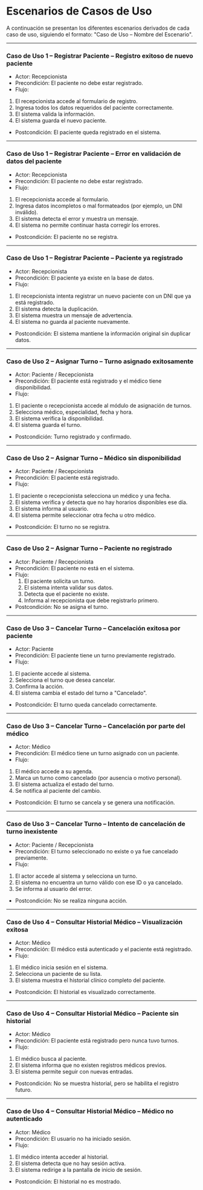 # Escenarios de Casos de Uso

A continuación se presentan los diferentes escenarios derivados de cada caso de uso, siguiendo el formato: "Caso de Uso – Nombre del Escenario".

---

### Caso de Uso 1 – Registrar Paciente – Registro exitoso de nuevo paciente

-  Actor: Recepcionista  
- Precondición: El paciente no debe estar registrado.  
-  Flujo:
  1. El recepcionista accede al formulario de registro.
  2. Ingresa todos los datos requeridos del paciente correctamente.
  3. El sistema valida la información.
  4. El sistema guarda el nuevo paciente.
-  Postcondición: El paciente queda registrado en el sistema.

---

### Caso de Uso 1 – Registrar Paciente – Error en validación de datos del paciente

-  Actor: Recepcionista  
-  Precondición: El paciente no debe estar registrado.  
-  Flujo:
  1. El recepcionista accede al formulario.
  2. Ingresa datos incompletos o mal formateados (por ejemplo, un DNI inválido).
  3. El sistema detecta el error y muestra un mensaje.
  4. El sistema no permite continuar hasta corregir los errores.
-  Postcondición: El paciente no se registra.

---

### Caso de Uso 1 – Registrar Paciente – Paciente ya registrado

-  Actor: Recepcionista  
-  Precondición: El paciente ya existe en la base de datos.  
-  Flujo:
  1. El recepcionista intenta registrar un nuevo paciente con un DNI que ya está registrado.
  2. El sistema detecta la duplicación.
  3. El sistema muestra un mensaje de advertencia.
  4. El sistema no guarda al paciente nuevamente.
-  Postcondición: El sistema mantiene la información original sin duplicar datos.

---

### Caso de Uso 2 – Asignar Turno – Turno asignado exitosamente

-  Actor: Paciente / Recepcionista  
-  Precondición: El paciente está registrado y el médico tiene disponibilidad.  
-  Flujo:
  1. El paciente o recepcionista accede al módulo de asignación de turnos.
  2. Selecciona médico, especialidad, fecha y hora.
  3. El sistema verifica la disponibilidad.
  4. El sistema guarda el turno.
-  Postcondición: Turno registrado y confirmado.

---

### Caso de Uso 2 – Asignar Turno – Médico sin disponibilidad

- Actor: Paciente / Recepcionista  
-  Precondición: El paciente está registrado.  
-  Flujo:
  1. El paciente o recepcionista selecciona un médico y una fecha.
  2. El sistema verifica y detecta que no hay horarios disponibles ese día.
  3. El sistema informa al usuario.
  4. El sistema permite seleccionar otra fecha u otro médico.
-  Postcondición: El turno no se registra.

---

### Caso de Uso 2 – Asignar Turno – Paciente no registrado

-  Actor: Paciente / Recepcionista  
- Precondición: El paciente no está en el sistema.  
- Flujo:
  1. El paciente solicita un turno.
  2. El sistema intenta validar sus datos.
  3. Detecta que el paciente no existe.
  4. Informa al recepcionista que debe registrarlo primero.
-  Postcondición: No se asigna el turno.

---

### Caso de Uso 3 – Cancelar Turno – Cancelación exitosa por paciente

-  Actor: Paciente  
-  Precondición: El paciente tiene un turno previamente registrado.  
-  Flujo:
  1. El paciente accede al sistema.
  2. Selecciona el turno que desea cancelar.
  3. Confirma la acción.
  4. El sistema cambia el estado del turno a "Cancelado".
-  Postcondición: El turno queda cancelado correctamente.

---

### Caso de Uso 3 – Cancelar Turno – Cancelación por parte del médico

-  Actor: Médico  
-  Precondición: El médico tiene un turno asignado con un paciente.  
-  Flujo:
  1. El médico accede a su agenda.
  2. Marca un turno como cancelado (por ausencia o motivo personal).
  3. El sistema actualiza el estado del turno.
  4. Se notifica al paciente del cambio.
-  Postcondición: El turno se cancela y se genera una notificación.

---

### Caso de Uso 3 – Cancelar Turno – Intento de cancelación de turno inexistente

-  Actor: Paciente / Recepcionista  
-  Precondición: El turno seleccionado no existe o ya fue cancelado previamente.  
-  Flujo:
  1. El actor accede al sistema y selecciona un turno.
  2. El sistema no encuentra un turno válido con ese ID o ya cancelado.
  3. Se informa al usuario del error.
-  Postcondición: No se realiza ninguna acción.

---

### Caso de Uso 4 – Consultar Historial Médico – Visualización exitosa

-  Actor: Médico  
-  Precondición: El médico está autenticado y el paciente está registrado.  
-  Flujo:
  1. El médico inicia sesión en el sistema.
  2. Selecciona un paciente de su lista.
  3. El sistema muestra el historial clínico completo del paciente.
-  Postcondición: El historial es visualizado correctamente.

---

### Caso de Uso 4 – Consultar Historial Médico – Paciente sin historial

-  Actor: Médico  
-  Precondición: El paciente está registrado pero nunca tuvo turnos.  
-  Flujo:
  1. El médico busca al paciente.
  2. El sistema informa que no existen registros médicos previos.
  3. El sistema permite seguir con nuevas entradas.
-  Postcondición: No se muestra historial, pero se habilita el registro futuro.

---

### Caso de Uso 4 – Consultar Historial Médico – Médico no autenticado

-  Actor: Médico  
-  Precondición: El usuario no ha iniciado sesión.  
-  Flujo:
  1. El médico intenta acceder al historial.
  2. El sistema detecta que no hay sesión activa.
  3. El sistema redirige a la pantalla de inicio de sesión.
-  Postcondición: El historial no es mostrado.

